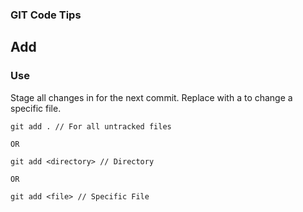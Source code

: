 ### GIT Code Tips

## Add

### Use

Stage all changes in <directory> for the next commit.
Replace <directory> with a <file> to change a specific file.

```text
git add . // For all untracked files

OR

git add <directory> // Directory

OR

git add <file> // Specific File

```
